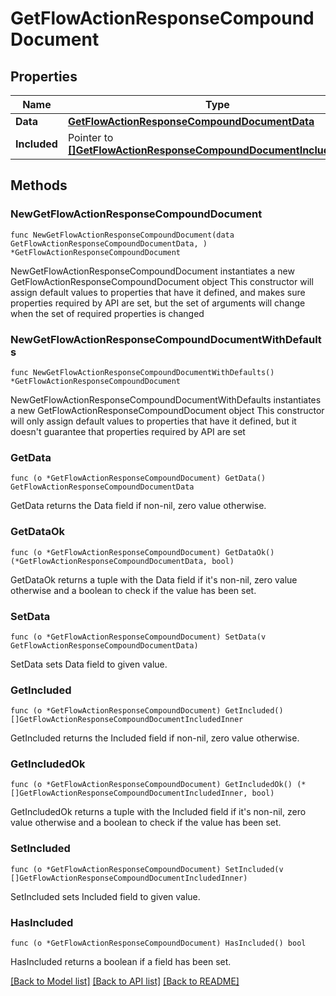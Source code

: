 # GetFlowActionResponseCompoundDocument

## Properties

Name | Type | Description | Notes
------------ | ------------- | ------------- | -------------
**Data** | [**GetFlowActionResponseCompoundDocumentData**](GetFlowActionResponseCompoundDocumentData.md) |  | 
**Included** | Pointer to [**[]GetFlowActionResponseCompoundDocumentIncludedInner**](GetFlowActionResponseCompoundDocumentIncludedInner.md) |  | [optional] 

## Methods

### NewGetFlowActionResponseCompoundDocument

`func NewGetFlowActionResponseCompoundDocument(data GetFlowActionResponseCompoundDocumentData, ) *GetFlowActionResponseCompoundDocument`

NewGetFlowActionResponseCompoundDocument instantiates a new GetFlowActionResponseCompoundDocument object
This constructor will assign default values to properties that have it defined,
and makes sure properties required by API are set, but the set of arguments
will change when the set of required properties is changed

### NewGetFlowActionResponseCompoundDocumentWithDefaults

`func NewGetFlowActionResponseCompoundDocumentWithDefaults() *GetFlowActionResponseCompoundDocument`

NewGetFlowActionResponseCompoundDocumentWithDefaults instantiates a new GetFlowActionResponseCompoundDocument object
This constructor will only assign default values to properties that have it defined,
but it doesn't guarantee that properties required by API are set

### GetData

`func (o *GetFlowActionResponseCompoundDocument) GetData() GetFlowActionResponseCompoundDocumentData`

GetData returns the Data field if non-nil, zero value otherwise.

### GetDataOk

`func (o *GetFlowActionResponseCompoundDocument) GetDataOk() (*GetFlowActionResponseCompoundDocumentData, bool)`

GetDataOk returns a tuple with the Data field if it's non-nil, zero value otherwise
and a boolean to check if the value has been set.

### SetData

`func (o *GetFlowActionResponseCompoundDocument) SetData(v GetFlowActionResponseCompoundDocumentData)`

SetData sets Data field to given value.


### GetIncluded

`func (o *GetFlowActionResponseCompoundDocument) GetIncluded() []GetFlowActionResponseCompoundDocumentIncludedInner`

GetIncluded returns the Included field if non-nil, zero value otherwise.

### GetIncludedOk

`func (o *GetFlowActionResponseCompoundDocument) GetIncludedOk() (*[]GetFlowActionResponseCompoundDocumentIncludedInner, bool)`

GetIncludedOk returns a tuple with the Included field if it's non-nil, zero value otherwise
and a boolean to check if the value has been set.

### SetIncluded

`func (o *GetFlowActionResponseCompoundDocument) SetIncluded(v []GetFlowActionResponseCompoundDocumentIncludedInner)`

SetIncluded sets Included field to given value.

### HasIncluded

`func (o *GetFlowActionResponseCompoundDocument) HasIncluded() bool`

HasIncluded returns a boolean if a field has been set.


[[Back to Model list]](../README.md#documentation-for-models) [[Back to API list]](../README.md#documentation-for-api-endpoints) [[Back to README]](../README.md)


